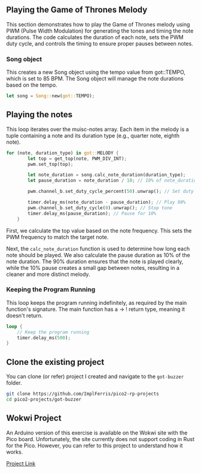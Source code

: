 ## Playing the Game of Thrones Melody

This section demonstrates how to play the Game of Thrones melody using PWM (Pulse Width Modulation) for generating the tones and timing the note durations. The code calculates the duration of each note, sets the PWM duty cycle, and controls the timing to ensure proper pauses between notes.

### Song object
This creates a new Song object using the tempo value from got::TEMPO, which is set to 85 BPM.  The Song object will manage the note durations based on the tempo.
```rust
let song = Song::new(got::TEMPO);
```

## Playing the notes
This loop iterates over the muisc-notes array. Each item in the melody is a tuple containing a note and its duration type (e.g., quarter note, eighth note).

```rust
for (note, duration_type) in got::MELODY {
        let top = get_top(note, PWM_DIV_INT);
        pwm.set_top(top);

        let note_duration = song.calc_note_duration(duration_type);
        let pause_duration = note_duration / 10; // 10% of note_duration

        pwm.channel_b.set_duty_cycle_percent(50).unwrap(); // Set duty cycle to 50% to play the note

        timer.delay_ms(note_duration - pause_duration); // Play 90%
        pwm.channel_b.set_duty_cycle(0).unwrap(); // Stop tone
        timer.delay_ms(pause_duration); // Pause for 10%
    }

```

First, we calculate the top value based on the note frequency. This sets the PWM frequency to match the target note.

Next, the `calc_note_duration` function is used to determine how long each note should be played. We also calculate the pause duration as 10% of the note duration. The 90% duration ensures that the note is played clearly, while the 10% pause creates a small gap between notes, resulting in a cleaner and more distinct melody.


### Keeping the Program Running

This loop keeps the program running indefinitely, as required by the main function's signature. The main function has a -> ! return type, meaning it doesn't return.

```rust
loop {
    // Keep the program running
    timer.delay_ms(500);
}
```

## Clone the existing project
You can clone (or refer) project I created and navigate to the `got-buzzer` folder.

```sh
git clone https://github.com/ImplFerris/pico2-rp-projects
cd pico2-projects/got-buzzer
```

## Wokwi Project
An Arduino version of this exercise is available on the Wokwi site with the Pico board. Unfortunately, the site currently does not support coding in Rust for the Pico. However, you can refer to this project to understand how it works.

[Project Link ](https://wokwi.com/projects/414268602809291777)
